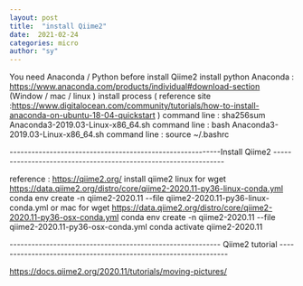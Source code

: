 ```yaml
---
layout: post
title:  "install Qiime2"
date:  2021-02-24
categories: micro
author: "sy"
---
```



You need Anaconda / Python before install Qiime2 
install python 
Anaconda : https://www.anaconda.com/products/individual#download-section   (Window / mac / linux ) 
install process ( reference site :https://www.digitalocean.com/community/tutorials/how-to-install-anaconda-on-ubuntu-18-04-quickstart )
command line : sha256sum Anaconda3-2019.03-Linux-x86_64.sh
command line : bash Anaconda3-2019.03-Linux-x86_64.sh
command line : source ~/.bashrc


----------------------------------------------------------Install Qiime2 ----------------------------------------------------------------

reference : https://qiime2.org/
install qiime2
linux for 
wget https://data.qiime2.org/distro/core/qiime2-2020.11-py36-linux-conda.yml
conda env create -n qiime2-2020.11 --file qiime2-2020.11-py36-linux-conda.yml
or 
mac for 
wget https://data.qiime2.org/distro/core/qiime2-2020.11-py36-osx-conda.yml
conda env create -n qiime2-2020.11 --file qiime2-2020.11-py36-osx-conda.yml
conda activate qiime2-2020.11

---------------------------------------------------------- Qiime2 tutorial ----------------------------------------------------------------

https://docs.qiime2.org/2020.11/tutorials/moving-pictures/
